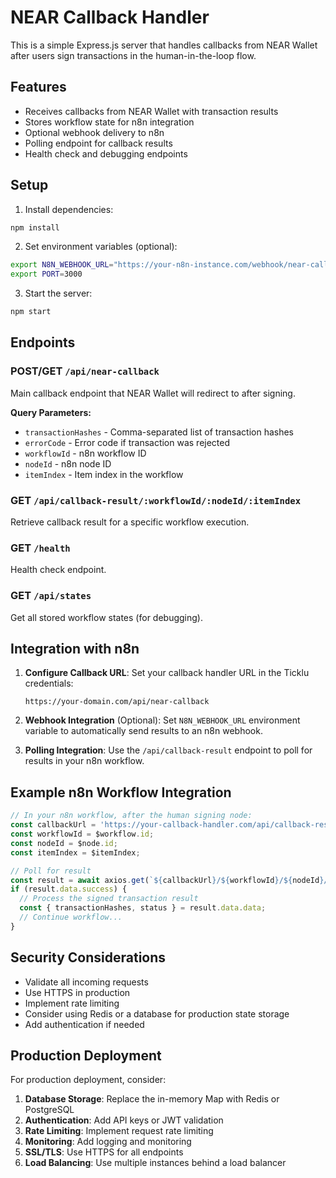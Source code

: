 # NEAR Callback Handler

This is a simple Express.js server that handles callbacks from NEAR Wallet after users sign transactions in the human-in-the-loop flow.

## Features

- Receives callbacks from NEAR Wallet with transaction results
- Stores workflow state for n8n integration
- Optional webhook delivery to n8n
- Polling endpoint for callback results
- Health check and debugging endpoints

## Setup

1. Install dependencies:
```bash
npm install
```

2. Set environment variables (optional):
```bash
export N8N_WEBHOOK_URL="https://your-n8n-instance.com/webhook/near-callback"
export PORT=3000
```

3. Start the server:
```bash
npm start
```

## Endpoints

### POST/GET `/api/near-callback`
Main callback endpoint that NEAR Wallet will redirect to after signing.

**Query Parameters:**
- `transactionHashes` - Comma-separated list of transaction hashes
- `errorCode` - Error code if transaction was rejected
- `workflowId` - n8n workflow ID
- `nodeId` - n8n node ID  
- `itemIndex` - Item index in the workflow

### GET `/api/callback-result/:workflowId/:nodeId/:itemIndex`
Retrieve callback result for a specific workflow execution.

### GET `/health`
Health check endpoint.

### GET `/api/states`
Get all stored workflow states (for debugging).

## Integration with n8n

1. **Configure Callback URL**: Set your callback handler URL in the Ticklu credentials:
   ```
   https://your-domain.com/api/near-callback
   ```

2. **Webhook Integration** (Optional): Set `N8N_WEBHOOK_URL` environment variable to automatically send results to an n8n webhook.

3. **Polling Integration**: Use the `/api/callback-result` endpoint to poll for results in your n8n workflow.

## Example n8n Workflow Integration

```javascript
// In your n8n workflow, after the human signing node:
const callbackUrl = 'https://your-callback-handler.com/api/callback-result';
const workflowId = $workflow.id;
const nodeId = $node.id;
const itemIndex = $itemIndex;

// Poll for result
const result = await axios.get(`${callbackUrl}/${workflowId}/${nodeId}/${itemIndex}`);
if (result.data.success) {
  // Process the signed transaction result
  const { transactionHashes, status } = result.data.data;
  // Continue workflow...
}
```

## Security Considerations

- Validate all incoming requests
- Use HTTPS in production
- Implement rate limiting
- Consider using Redis or a database for production state storage
- Add authentication if needed

## Production Deployment

For production deployment, consider:

1. **Database Storage**: Replace the in-memory Map with Redis or PostgreSQL
2. **Authentication**: Add API keys or JWT validation
3. **Rate Limiting**: Implement request rate limiting
4. **Monitoring**: Add logging and monitoring
5. **SSL/TLS**: Use HTTPS for all endpoints
6. **Load Balancing**: Use multiple instances behind a load balancer

